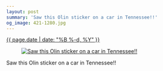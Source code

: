 ```yaml
---
layout: post
summary: 'Saw this Olin sticker on a car in Tennessee!!'
og_image: 421-1280.jpg
---
```


<div class="post">
 <time>
  <a href="/421">
   {{ page.date | date: "%B %-d, %Y" }}
  </a>
 </time>
 <a href="/421">
  <figure data-taken="7/11/2015">
   <img alt="Saw this Olin sticker on a car in Tennessee!!" sizes="(min-width: 700px) 50vw, calc(100vw - 2rem)" src="{{ site.assets_url }}/421-640.jpg" srcset="{{ site.assets_url }}/421-1280.jpg 1280w, {{ site.assets_url }}/421-960.jpg 960w, {{ site.assets_url }}/421-640.jpg 640w, {{ site.assets_url }}/421-320.jpg 320w"/>
  </figure>
 </a>
 <span>
  Saw this Olin sticker on a car in Tennessee!!
 </span>
</div>
